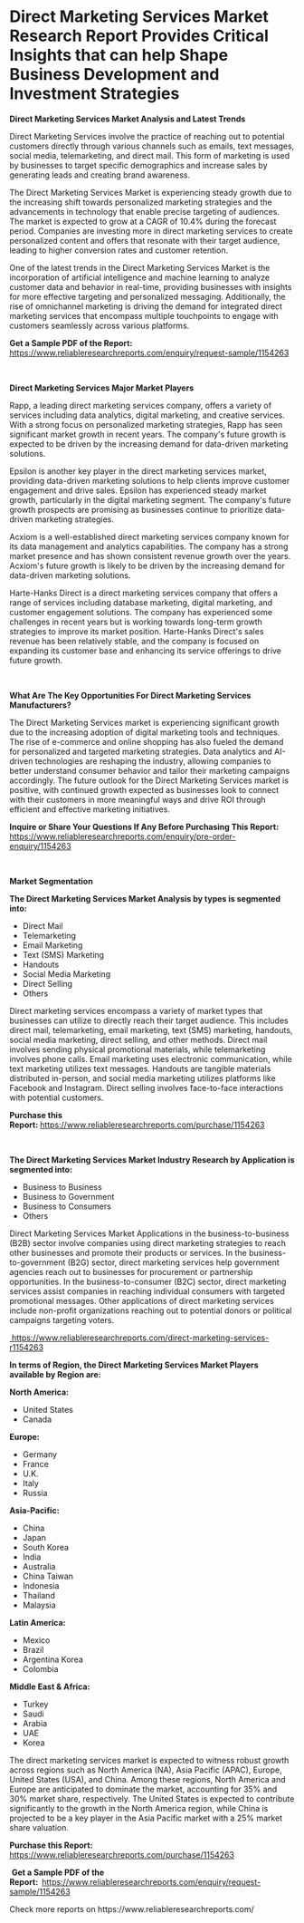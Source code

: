 <p><h1>Direct Marketing Services Market Research Report Provides Critical Insights that can help Shape Business Development and Investment Strategies</h1></p><p><strong>Direct Marketing Services Market Analysis and Latest Trends</strong></p>
<p><p>Direct Marketing Services involve the practice of reaching out to potential customers directly through various channels such as emails, text messages, social media, telemarketing, and direct mail. This form of marketing is used by businesses to target specific demographics and increase sales by generating leads and creating brand awareness.</p><p>The Direct Marketing Services Market is experiencing steady growth due to the increasing shift towards personalized marketing strategies and the advancements in technology that enable precise targeting of audiences. The market is expected to grow at a CAGR of 10.4% during the forecast period. Companies are investing more in direct marketing services to create personalized content and offers that resonate with their target audience, leading to higher conversion rates and customer retention.</p><p>One of the latest trends in the Direct Marketing Services Market is the incorporation of artificial intelligence and machine learning to analyze customer data and behavior in real-time, providing businesses with insights for more effective targeting and personalized messaging. Additionally, the rise of omnichannel marketing is driving the demand for integrated direct marketing services that encompass multiple touchpoints to engage with customers seamlessly across various platforms.</p></p>
<p><strong>Get a Sample PDF of the Report:&nbsp;</strong> <a href="https://www.reliableresearchreports.com/enquiry/request-sample/1154263">https://www.reliableresearchreports.com/enquiry/request-sample/1154263</a></p>
<p>&nbsp;</p>
<p><strong>Direct Marketing Services Major Market Players</strong></p>
<p><p>Rapp, a leading direct marketing services company, offers a variety of services including data analytics, digital marketing, and creative services. With a strong focus on personalized marketing strategies, Rapp has seen significant market growth in recent years. The company's future growth is expected to be driven by the increasing demand for data-driven marketing solutions.</p><p>Epsilon is another key player in the direct marketing services market, providing data-driven marketing solutions to help clients improve customer engagement and drive sales. Epsilon has experienced steady market growth, particularly in the digital marketing segment. The company's future growth prospects are promising as businesses continue to prioritize data-driven marketing strategies.</p><p>Acxiom is a well-established direct marketing services company known for its data management and analytics capabilities. The company has a strong market presence and has shown consistent revenue growth over the years. Acxiom's future growth is likely to be driven by the increasing demand for data-driven marketing solutions.</p><p>Harte-Hanks Direct is a direct marketing services company that offers a range of services including database marketing, digital marketing, and customer engagement solutions. The company has experienced some challenges in recent years but is working towards long-term growth strategies to improve its market position. Harte-Hanks Direct's sales revenue has been relatively stable, and the company is focused on expanding its customer base and enhancing its service offerings to drive future growth.</p></p>
<p>&nbsp;</p>
<p><strong>What Are The Key Opportunities For Direct Marketing Services Manufacturers?</strong></p>
<p><p>The Direct Marketing Services market is experiencing significant growth due to the increasing adoption of digital marketing tools and techniques. The rise of e-commerce and online shopping has also fueled the demand for personalized and targeted marketing strategies. Data analytics and AI-driven technologies are reshaping the industry, allowing companies to better understand consumer behavior and tailor their marketing campaigns accordingly. The future outlook for the Direct Marketing Services market is positive, with continued growth expected as businesses look to connect with their customers in more meaningful ways and drive ROI through efficient and effective marketing initiatives.</p></p>
<p><strong>Inquire or Share Your Questions If Any Before Purchasing This Report:</strong> <a href="https://www.reliableresearchreports.com/enquiry/pre-order-enquiry/1154263">https://www.reliableresearchreports.com/enquiry/pre-order-enquiry/1154263</a></p>
<p>&nbsp;</p>
<p><strong>Market Segmentation</strong></p>
<p><strong>The Direct Marketing Services Market Analysis by types is segmented into:</strong></p>
<p><ul><li>Direct Mail</li><li>Telemarketing</li><li>Email Marketing</li><li>Text (SMS) Marketing</li><li>Handouts</li><li>Social Media Marketing</li><li>Direct Selling</li><li>Others</li></ul></p>
<p><p>Direct marketing services encompass a variety of market types that businesses can utilize to directly reach their target audience. This includes direct mail, telemarketing, email marketing, text (SMS) marketing, handouts, social media marketing, direct selling, and other methods. Direct mail involves sending physical promotional materials, while telemarketing involves phone calls. Email marketing uses electronic communication, while text marketing utilizes text messages. Handouts are tangible materials distributed in-person, and social media marketing utilizes platforms like Facebook and Instagram. Direct selling involves face-to-face interactions with potential customers.</p></p>
<p><strong>Purchase this Report:&nbsp;</strong><a href="https://www.reliableresearchreports.com/purchase/1154263">https://www.reliableresearchreports.com/purchase/1154263</a></p>
<p>&nbsp;</p>
<p><strong>The Direct Marketing Services Market Industry Research by Application is segmented into:</strong></p>
<p><ul><li>Business to Business</li><li>Business to Government</li><li>Business to Consumers</li><li>Others</li></ul></p>
<p><p>Direct Marketing Services Market Applications in the business-to-business (B2B) sector involve companies using direct marketing strategies to reach other businesses and promote their products or services. In the business-to-government (B2G) sector, direct marketing services help government agencies reach out to businesses for procurement or partnership opportunities. In the business-to-consumer (B2C) sector, direct marketing services assist companies in reaching individual consumers with targeted promotional messages. Other applications of direct marketing services include non-profit organizations reaching out to potential donors or political campaigns targeting voters.</p></p>
<p><a href="https://www.reliableresearchreports.com/direct-marketing-services-r1154263">&nbsp;https://www.reliableresearchreports.com/direct-marketing-services-r1154263</a></p>
<p><strong>In terms of Region, the Direct Marketing Services Market Players available by Region are:</strong></p>
<p>
    <p> <strong> North America: </strong>
        <ul>
            <li>United States</li>
            <li>Canada</li>
        </ul>
        </p> 
    <p> <strong> Europe: </strong>
        <ul>
            <li>Germany</li>
            <li>France</li>
            <li>U.K.</li>
            <li>Italy</li>
            <li>Russia</li>
        </ul>
        </p> 
    <p> <strong> Asia-Pacific: </strong>
        <ul>
            <li>China</li>
            <li>Japan</li>
            <li>South Korea</li>
            <li>India</li>
            <li>Australia</li>
            <li>China Taiwan</li>
            <li>Indonesia</li>
            <li>Thailand</li>
            <li>Malaysia</li>
        </ul>
        </p> 
    <p> <strong> Latin America: </strong>
        <ul>
            <li>Mexico</li>
            <li>Brazil</li>
            <li>Argentina Korea</li>
            <li>Colombia</li>
        </ul>
        </p> 
    <p> <strong> Middle East & Africa: </strong>
        <ul>
            <li>Turkey</li>
            <li>Saudi</li>
            <li>Arabia</li>
            <li>UAE</li>
            <li>Korea</li>
        </ul>
    </p>
    </p>
<p><p>The direct marketing services market is expected to witness robust growth across regions such as North America (NA), Asia Pacific (APAC), Europe, United States (USA), and China. Among these regions, North America and Europe are anticipated to dominate the market, accounting for 35% and 30% market share, respectively. The United States is expected to contribute significantly to the growth in the North America region, while China is projected to be a key player in the Asia Pacific market with a 25% market share valuation.</p></p>
<p><strong>Purchase this Report: </strong><a href="https://www.reliableresearchreports.com/purchase/1154263">https://www.reliableresearchreports.com/purchase/1154263</a></p>
<p>&nbsp;<strong>Get a Sample PDF of the Report:&nbsp;&nbsp;</strong><a href="https://www.reliableresearchreports.com/enquiry/request-sample/1154263">https://www.reliableresearchreports.com/enquiry/request-sample/1154263</a></p>
<p><strong></strong></p>
<p>Check more reports on https://www.reliableresearchreports.com/</p>
